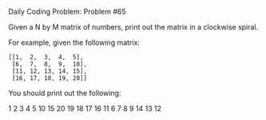 Daily Coding Problem: Problem #65

Given a N by M matrix of numbers, print out the matrix in a clockwise spiral.

For example, given the following matrix:

```
[[1,  2,  3,  4,  5],
 [6,  7,  8,  9,  10],
 [11, 12, 13, 14, 15],
 [16, 17, 18, 19, 20]]
```

You should print out the following:

1
2
3
4
5
10
15
20
19
18
17
16
11
6
7
8
9
14
13
12
